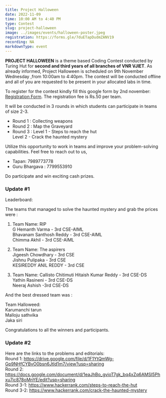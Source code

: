 ```yaml
---
title: Project Halloween
date: 2022-11-09
time: 10:00 AM to 4:40 PM
type: Contest
slug: project-halloween
image: ../images/events/halloween-poster.jpeg
registration: https://forms.gle/7duETapDudmZANV19
recording: NA
markdownType: event
---
```


**PROJECT HALLOWEEN** is a theme based Coding Contest conducted by Turing Hut for **second and third years of all branches of VNR VJIET**. As already informed, Project Halloween is scheduled on 9th November Wednesday ,from 10:00am to 4:40pm. The contest will be conducted offline and all of you are requested to be present in your allocated labs in time.

To register for the contest kindly fill this google form by 2nd november: [Registration Form](https://forms.gle/7duETapDudmZANV19). The registration fee is Rs.50 per team.

It will be conducted in 3 rounds in which students can participate in teams of size 2-3.

- Round 1 : Collecting weapons
- Round 2 : Map the Graveyard
- Round 3 :
  Level 1 - Steps to reach the hut<br/>
  Level 2 - Crack the haunted mystery

Utilize this opportunity to work in teams and improve your problem-solving capabilities.
Feel free to reach out to us,

- Tapan: 7989773778
- Guru Bhargava : 7799553910

Do participate and win exciting cash prizes.

### Update #1

Leaderboard:

The teams that managed to solve the haunted mystery and grab the prices were :

1. Team Name: RIP</br>
   G Hemanth Varma - 3rd CSE-AIML</br>
   Bhavanam Santhosh Reddy - 3rd CSE-AIML</br>
   Chimma Akhil - 3rd CSE-AIML</br>

2. Team Name: The aspirers  
   Jigeesh Chowdhary - 3rd CSE</br>
   Jishnu Pulipaka - 3rd CSE</br>
   KESIREDDY ANIL REDDY - 3rd CSE</br>

3. Team Name: Callisto
   Chitimuti Hitaish Kumar Reddy - 3rd CSE-DS</br>
   Yathin Rasineni - 3rd CSE-DS</br>
   Neeraj Ashish -3rd CSE-DS</br>

And the best dressed team was :</br>

Team Halloweed:</br>
Karumanchi tarun </br>
Malloju sathvika </br>
Jaka siri</br>

Congratulations to all the winners and participants.

### Update #2

Here are the links to the problems and editorials:</br>
Round 1: https://drive.google.com/file/d/1F1YtQmWg-Gp9NHfCYBvO0bsn6Jtld1m7/view?usp=sharing</br>
Round 2: https://docs.google.com/document/d/1eaJhBo_gvioT7gk_bq4xZq6AMSI5Phxu7ic878oMnYE/edit?usp=sharing</br>
Round 3-1: https://www.hackerrank.com/steps-to-reach-the-hut</br>
Round 3-2: https://www.hackerrank.com/crack-the-haunted-mystery</br>
